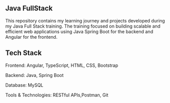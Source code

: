 ## Java FullStack
This repository contains my learning journey and projects developed during my Java Full Stack training. The training focused on building scalable and efficient web applications using Java Spring Boot for the backend and Angular for the frontend.

## Tech Stack

Frontend: Angular, TypeScript, HTML, CSS, Bootstrap

Backend: Java, Spring Boot

Database: MySQL 

Tools & Technologies: RESTful APIs,Postman, Git 
